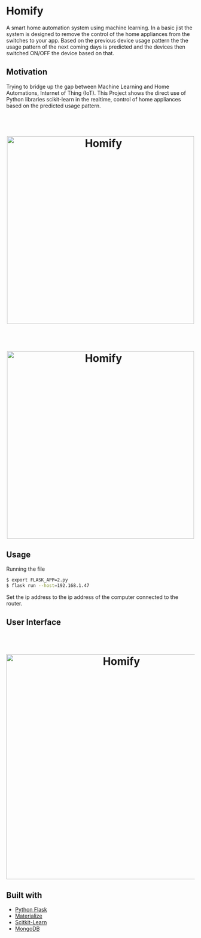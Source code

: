 # Homify
A smart home automation system using machine learning.
In a basic jist the system is designed to remove the control of the home appliances from the switches to your app.
Based on the previous device usage pattern the the usage pattern of the next coming days is predicted and the devices then switched ON/OFF the device based on that.

## Motivation
Trying to bridge up the gap between Machine Learning and Home Automations, Internet of Thing (IoT). This Project shows the direct use of Python libraries scikit-learn  in the realtime, control of home appliances based on the predicted usage pattern.

<h1 align="center">
  <br>
  <img src="https://user-images.githubusercontent.com/27615855/62426670-6c3a7280-b705-11e9-9f1a-94147d537d3f.jpg" alt="Homify" width="500">
</h1>

<h1 align="center">
  <br>
  <img src="https://user-images.githubusercontent.com/27615855/62426727-16b29580-b706-11e9-87fe-1e3a0355af3b.jpg" alt="Homify" width="500">
</h1>

## Usage

Running the file
```sh
$ export FLASK_APP=2.py
$ flask run --host=192.168.1.47
```

Set the ip address to the ip address of the computer connected to the router.

## User Interface
<h1 align="center">
  <br>
  <img src="https://user-images.githubusercontent.com/27615855/62426885-5c705d80-b708-11e9-8549-ab2c2deb520d.jpeg" alt="Homify" height="600">
</h1>


## Built with
- [Python Flask](https://flask.palletsprojects.com/en/1.1.x/)
- [Materialize](https://materializecss.com/)
- [Scitkit-Learn](https://scikit-learn.org/)
- [MongoDB](https://www.mongodb.com/) 
